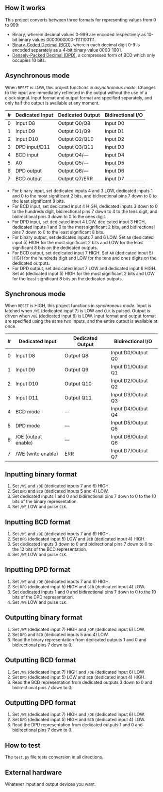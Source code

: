 ## How it works

This project converts between three formats for representing values from 0 to 999:

* Binary, wherein decimal values 0-999 are encoded respectively as 10-bit binary values 0000000000-1111100111.
* [Binary-Coded Decimal (BCD)](https://en.wikipedia.org/wiki/Binary-coded_decimal), wherein each decimal digit 0-9 is encoded separately as a 4-bit binary value 0000-1001.
* [Densely-Packed Decimal (DPD)](https://en.wikipedia.org/wiki/Densely_packed_decimal), a compressed form of BCD which only occupies 10 bits.

## Asynchronous mode

When `RESET` is LOW, this project functions in *asynchronous mode*. Changes to the input are immediately reflected in the output without the use of a clock signal. Input format and output format are specified separately, and only half the output is available at any moment.

| # | Dedicated Input | Dedicated Output | Bidirectional I/O |
| - | --------------- | ---------------- | ----------------- |
| 0 | Input D8        | Output Q0/Q8     | Input D0          |
| 1 | Input D9        | Output Q1/Q9     | Input D1          |
| 2 | Input D10       | Output Q2/Q10    | Input D2          |
| 3 | DPD input/D11   | Output Q3/Q11    | Input D3          |
| 4 | BCD input       | Output Q4/—      | Input D4          |
| 5 | A0              | Output Q5/—      | Input D5          |
| 6 | DPD output      | Output Q6/—      | Input D6          |
| 7 | BCD output      | Output Q7/ERR    | Input D7          |

* For binary input, set dedicated inputs 4 and 3 LOW, dedicated inputs 1 and 0 to the most significant 2 bits, and bidirectional pins 7 down to 0 to the least significant 8 bits.
* For BCD input, set dedicated input 4 HIGH, dedicated inputs 3 down to 0 to the hundreds digit, bidirectional pins 7 down to 4 to the tens digit, and bidirectional pins 3 down to 0 to the ones digit.
* For DPD input, set dedicated input 4 LOW, dedicated input 3 HIGH, dedicated inputs 1 and 0 to the most significant 2 bits, and bidirectional pins 7 down to 0 to the least significant 8 bits.
* For binary output, set dedicated inputs 7 and 6 LOW. Set `A0` (dedicated input 5) HIGH for the most significant 2 bits and LOW for the least significant 8 bits on the dedicated outputs.
* For BCD output, set dedicated input 7 HIGH. Set `A0` (dedicated input 5) HIGH for the hundreds digit and LOW for the tens and ones digits on the dedicated outputs.
* For DPD output, set dedicated input 7 LOW and dedicated input 6 HIGH. Set `A0` (dedicated input 5) HIGH for the most significant 2 bits and LOW for the least significant 8 bits on the dedicated outputs.

## Synchronous mode

When `RESET` is HIGH, this project functions in *synchronous mode*. Input is latched when `/WE` (dedicated input 7) is LOW and `CLK` is pulsed. Output is driven when `/OE` (dedicated input 6) is LOW. Input format and output format are specified using the same two inputs, and the entire output is available at once.

| # | Dedicated Input     | Dedicated Output | Bidirectional I/O  |
| - | ------------------- | ---------------- | ------------------ |
| 0 | Input D8            | Output Q8        | Input D0/Output Q0 |
| 1 | Input D9            | Output Q9        | Input D1/Output Q1 |
| 2 | Input D10           | Output Q10       | Input D2/Output Q2 |
| 3 | Input D11           | Output Q11       | Input D3/Output Q3 |
| 4 | BCD mode            | —                | Input D4/Output Q4 |
| 5 | DPD mode            | —                | Input D5/Output Q5 |
| 6 | /OE (output enable) | —                | Input D6/Output Q6 |
| 7 | /WE (write enable)  | ERR              | Input D7/Output Q7 |

## Inputting binary format
1. Set `/WE` and `/OE` (dedicated inputs 7 and 6) HIGH.
2. Set `DPD` and `BCD` (dedicated inputs 5 and 4) LOW.
3. Set dedicated inputs 1 and 0 and bidirectional pins 7 down to 0 to the 10 bits of the binary representation.
4. Set `/WE` LOW and pulse `CLK`.

## Inputting BCD format
1. Set `/WE` and `/OE` (dedicated inputs 7 and 6) HIGH.
2. Set `DPD` (dedicated input 5) LOW and `BCD` (dedicated input 4) HIGH.
3. Set dedicated inputs 3 down to 0 and bidirectional pins 7 down to 0 to the 12 bits of the BCD representation.
4. Set `/WE` LOW and pulse `CLK`.

## Inputting DPD format
1. Set `/WE` and `/OE` (dedicated inputs 7 and 6) HIGH.
2. Set `DPD` (dedicated input 5) HIGH and `BCD` (dedicated input 4) LOW.
3. Set dedicated inputs 1 and 0 and bidirectional pins 7 down to 0 to the 10 bits of the DPD representation.
4. Set `/WE` LOW and pulse `CLK`.

## Outputting binary format
1. Set `/WE` (dedicated input 7) HIGH and `/OE` (dedicated input 6) LOW.
2. Set `DPD` and `BCD` (dedicated inputs 5 and 4) LOW.
3. Read the binary representation from dedicated outputs 1 and 0 and bidirectional pins 7 down to 0.

## Outputting BCD format
1. Set `/WE` (dedicated input 7) HIGH and `/OE` (dedicated input 6) LOW.
2. Set `DPD` (dedicated input 5) LOW and `BCD` (dedicated input 4) HIGH.
3. Read the BCD representation from dedicated outputs 3 down to 0 and bidirectional pins 7 down to 0.

## Outputting DPD format
1. Set `/WE` (dedicated input 7) HIGH and `/OE` (dedicated input 6) LOW.
2. Set `DPD` (dedicated input 5) HIGH and `BCD` (dedicated input 4) LOW.
3. Read the DPD representation from dedicated outputs 1 and 0 and bidirectional pins 7 down to 0.

## How to test

The `test.py` file tests conversion in all directions.

## External hardware

Whatever input and output devices you want.
